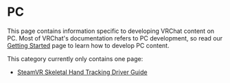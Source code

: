 # PC

This page contains information specific to developing VRChat content on PC. Most of VRChat's documentation refers to PC development, so read our [Getting Started](/creators.vrchat.com/sdk/) page to learn how to develop PC content.

This category currently only contains one page:

- [SteamVR Skeletal Hand Tracking Driver Guide](./steamvr-drivers)